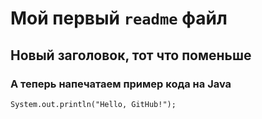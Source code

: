# Мой первый `readme` файл

## Новый заголовок, тот что поменьше

### А теперь напечатаем пример кода на **Java**

```
System.out.println("Hello, GitHub!");
```
